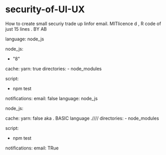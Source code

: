 # security-of-UI-UX
How to create small securiy trade up linfor email. MITlicence d , R code of just 15 lines . BY AB 

language: node_js

node_js:
  - "8"

cache:
  yarn: true
  directories:
    - node_modules

script:
  - npm test

notifications:
  email: false
language: node_js

node_js:
  
cache:
  yarn: false aka . BASIC language .////
  directories:
    - node_modules

script:
  - npm test

notifications:
  email: TRue

